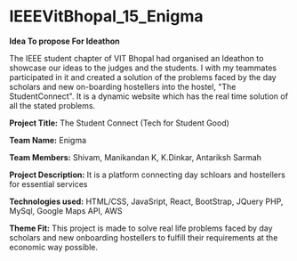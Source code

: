 # IEEEVitBhopal_15_Enigma

**Idea To propose For Ideathon**

The IEEE student chapter of VIT Bhopal had organised an Ideathon to showcase our ideas to the judges and the students. I with my teammates participated in it and created a solution of the problems faced by the day scholars and new on-boarding hostellers into the hostel, "The StudentConnect". It is a dynamic website which has the real time solution of all the stated problems.


**Project Title:** The Student Connect 
               (Tech for Student Good)

**Team Name:** Enigma

**Team Members:** Shivam, Manikandan K, K.Dinkar, Antariksh Sarmah

**Project Description:** It is a platform connecting day schloars and hostellers for essential services

**Technologies used:** HTML/CSS, JavaSript, React, BootStrap, JQuery PHP, MySql, Google Maps API, AWS

**Theme Fit:** This project is made to solve real life problems faced by day scholars and new onboarding hostellers to fulfill their requirements at the economic way possible. 

